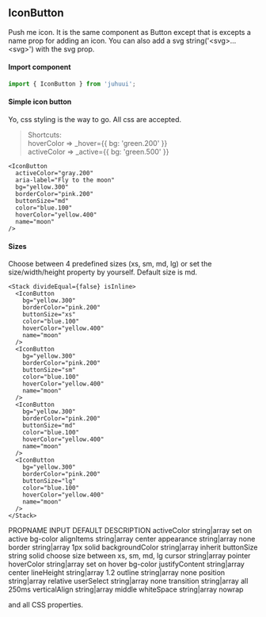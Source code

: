 ## IconButton

Push me icon. It is the same component as Button except that is excepts a name prop for adding an icon. You can also add a svg string('&lt;svg&gt;...&lt;svg&gt;') with the svg prop.

#### Import component

```js
import { IconButton } from 'juhuui';
```

#### Simple icon button

Yo, css styling is the way to go. All css are accepted.

> Shortcuts:  
> hoverColor => \_hover={{ bg: 'green.200' }}  
> activeColor => \_active={{ bg: 'green.500' }}

```js-live
<IconButton
  activeColor="gray.200"
  aria-label="Fly to the moon"
  bg="yellow.300"
  borderColor="pink.200"
  buttonSize="md"
  color="blue.100"
  hoverColor="yellow.400"
  name="moon"
/>
```

#### Sizes

Choose between 4 predefined sizes (xs, sm, md, lg) or set the size/width/height property by yourself. Default size is md.

```js-live
<Stack divideEqual={false} isInline>
  <IconButton
    bg="yellow.300"
    borderColor="pink.200"
    buttonSize="xs"
    color="blue.100"
    hoverColor="yellow.400"
    name="moon"
  />
  <IconButton
    bg="yellow.300"
    borderColor="pink.200"
    buttonSize="sm"
    color="blue.100"
    hoverColor="yellow.400"
    name="moon"
  />
  <IconButton
    bg="yellow.300"
    borderColor="pink.200"
    buttonSize="md"
    color="blue.100"
    hoverColor="yellow.400"
    name="moon"
  />
  <IconButton
    bg="yellow.300"
    borderColor="pink.200"
    buttonSize="lg"
    color="blue.100"
    hoverColor="yellow.400"
    name="moon"
  />
</Stack>
```

<TableBox>
  <tr>
    <th>PROPNAME</th>
    <th>INPUT</th>
    <th>DEFAULT</th>
    <th>DESCRIPTION</th>
  </tr>
  <tr>
    <th>activeColor</th>
    <th>string|array</th>
    <th></th>
    <th>set on active bg-color</th>
  </tr>
  <tr>
    <th>alignItems</th>
    <th>string|array</th>
    <th>center</th>
    <th></th>
  </tr>
  <tr>
    <th>appearance</th>
    <th>string|array</th>
    <th>none</th>
    <th></th>
  </tr>
  <tr>
    <th>border</th>
    <th>string|array</th>
    <th>1px solid</th>
    <th></th>
  </tr>
  <tr>
    <th>backgroundColor</th>
    <th>string|array</th>
    <th>inherit</th>
    <th></th>
  </tr>
  <tr>
    <th>buttonSize</th>
    <th>string</th>
    <th>solid</th>
    <th>choose size between xs, sm, md, lg</th>
  </tr>
  <tr>
    <th>cursor</th>
    <th>string|array</th>
    <th>pointer</th>
    <th></th>
  </tr>
  <tr>
    <th>hoverColor</th>
    <th>string|array</th>
    <th></th>
    <th>set on hover bg-color</th>
  </tr>
  <tr>
    <th>justifyContent</th>
    <th>string|array</th>
    <th>center</th>
    <th></th>
  </tr>
  <tr>
    <th>lineHeight</th>
    <th>string|array</th>
    <th>1.2</th>
    <th></th>
  </tr>
  <tr>
    <th>outline</th>
    <th>string|array</th>
    <th>none</th>
    <th></th>
  </tr>
  <tr>
    <th>position</th>
    <th>string|array</th>
    <th>relative</th>
    <th></th>
  </tr>
  <tr>
    <th>userSelect</th>
    <th>string|array</th>
    <th>none</th>
    <th></th>
  </tr>
  <tr>
    <th>transition</th>
    <th>string|array</th>
    <th>all 250ms</th>
    <th></th>
  </tr>
  <tr>
    <th>verticalAlign</th>
    <th>string|array</th>
    <th>middle</th>
    <th></th>
  </tr>
  <tr>
    <th>whiteSpace</th>
    <th>string|array</th>
    <th>nowrap</th>
    <th></th>
  </tr>
</TableBox>

and all CSS properties.
